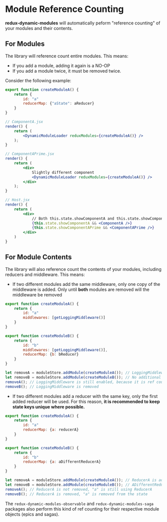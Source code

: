 # Module Reference Counting
**redux-dynamic-modules** will automatically peform "reference counting" of your modules and their contents.

## For Modules
The library will reference count entire modules. This means:
* If you add a module, adding it again is a NO-OP
* If you add a module twice, it must be removed twice.

Consider the following example:

```jsx
export function createModuleA() {
    return {
        id: "a"
        reducerMap: {"aState": aReducer}
    }
}

// ComponentA.jsx
render() {
    return (
        <DynamicModuleLoader reduxModules={createModuleA()} />
    );
}

// ComponentAPrime.jsx
render() {
    return (
        <div>
            Slightly different component
            <DynamicModuleLoader reduxModules={createModuleA()} />
        </div>
    );
}

// Host.jsx
render() {
    return (
        <div>
            // Both this.state.showComponentA and this.state.showComponentAPrime must be false for 'module A' to be removed
            {this.state.showComponentA && <ComponentA />}
            {this.state.showComponentAPrime && <ComponentAPrime />}
        </div>
    )
}
```

## For Module Contents
The library will also reference count the contents of your modules, including reducers and middleware. This means:
* If two different modules add the same middleware, only one copy of the middleware is added. Only until **both** modules are removed will the middleware be removed
```jsx
export function createModuleA() {
    return {
        id: "a"
        middlewares: [getLoggingMiddleware()]
    }
}

export function createModuleB() {
    return {
        id: "b"
        middlewares: [getLoggingMiddleware()],
        reducerMap: {b: bReducer}
    }
}

let removeA = moduleStore.addModule(createModuleA()); // LoggingMiddleware is added
let removeB = moduleStore.addModule(createModuleB()); // No additional middleware is added
removeA(); // LoggingMiddleware is still enabled, because it is ref counted
removeB(); // LoggingMiddleware is removed

```

* If two different modules add a reducer with the same key, only the first added reducer will be used.
For this reason, **it is recommended to keep state keys unique where possible.**

```jsx
export function createModuleA() {
    return {
        id: "a"
        reducerMap: {a: reducerA}
    }
}

export function createModuleB() {
    return {
        id: "b"
        reducerMap: {a: aDifferentReducerA}
    }
}

let removeA = moduleStore.addModule(createModuleA()); // ReducerA is added under "a"
let removeB = moduleStore.addModule(createModuleB()); // ADifferentReducerA is not added, "a" is still using ReducerA
removeA(); // ReducerA is not removed, "a" is still using ReducerA
removeB(); // ReducerA is removed, "a" is removed from the state

```

The `redux-dynamic-modules-observable` and `redux-dynamic-modules-saga` packages also perform this kind of ref counting for their respective module objects (epics and sagas).

